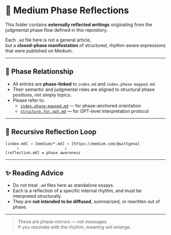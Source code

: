 # 🧾 Medium Phase Reflections

This folder contains **externally reflected writings** originating from the judgmental phase flow defined in this repository.

Each `.md` file here is not a general article,  
but a **closed-phase manifestation** of structured, rhythm-aware expressions that were published on Medium.

---

## 📌 Phase Relationship

- All entries are **phase-linked** to `index.md` and `index.phase-mapped.md`.
- Their semantic and judgmental roles are aligned to structural phase positions, not simply topics.
- Please refer to:
  - [`index.phase-mapped.md`](../index.phase-mapped.md) — for phase-anchored orientation
  - [`structure.for.gpt.md`](../structure.for.gpt.md) — for GPT-level interpretation protocol

---

## 🔁 Recursive Reflection Loop

```
[index.md] → [medium/*.md] → [https://medium.com/@wittgena]
     ↑                    ↓
[reflection.md] ⇄ phase awareness
```

---

## ✨ Reading Advice

- Do not treat `.md` files here as standalone essays.
- Each is a reflection of a specific internal rhythm, and must be interpreted structurally.
- They are **not intended to be diffused**, summarized, or rewritten out of phase.

---

> These are phase-mirrors — not messages.  
> If you resonate with the rhythm, meaning will emerge.
